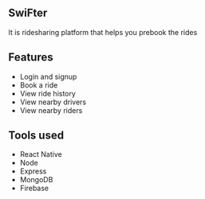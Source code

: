 ## SwiFter

It is ridesharing platform that helps you prebook the rides

## Features

- Login and signup
- Book a ride
- View ride history
- View nearby drivers
- View nearby riders

## Tools used

- React Native
- Node
- Express
- MongoDB
- Firebase
